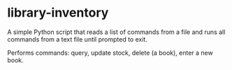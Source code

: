 # library-inventory

A simple Python script that reads a list of commands from a file and runs all commands from a text file until prompted to exit.

Performs commands: query, update stock, delete (a book), enter a new book. 
 
